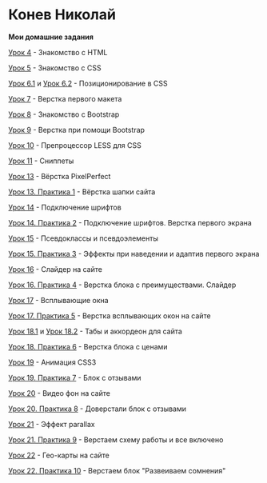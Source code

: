 # Конев Николай
__Мои домашние задания__

[Урок 4](https://prostonickart.github.io/lesson_4/) - Знакомство с HTML

[Урок 5](https://prostonickart.github.io/lesson_5/) - Знакомство с CSS

[Урок 6.1](https://prostonickart.github.io/lesson_6.1/) и [Урок 6.2](https://prostonickart.github.io/lesson_6.2/) - Позиционирование в CSS

[Урок 7](https://prostonickart.github.io/lesson_7/) - Верстка первого макета

[Урок 8](https://prostonickart.github.io/lesson_8/) - Знакомство с Bootstrap

[Урок 9](https://prostonickart.github.io/lesson_9/) - Верстка при помощи Bootstrap

[Урок 10](https://prostonickart.github.io/lesson_10) - Препроцессор LESS для CSS

[Урок 11](https://prostonickart.github.io/lesson_11) - Сниппеты

[Урок 13](https://prostonickart.github.io/lesson_13/) - Вёрстка PixelPerfect

[Урок 13. Практика 1](https://prostonickart.github.io/lesson_13_practice/) - Вёрстка шапки сайта

[Урок 14](https://prostonickart.github.io/lesson_14/) - Подключение шрифтов

[Урок 14. Практика 2](https://prostonickart.github.io/lesson_14_practice/) - Подключение шрифтов. Верстка первого экрана

[Урок 15](https://prostonickart.github.io/lesson_15/) - Псевдоклассы и псевдоэлементы

[Урок 15. Практика 3](https://prostonickart.github.io/lesson_15_practice/) - Эффекты при наведении и адаптив первого экрана

[Урок 16](https://prostonickart.github.io/lesson_16/) - Слайдер на сайте

[Урок 16. Практика 4](https://prostonickart.github.io/lesson_16_practice/) - Верстка блока с преимуществами. Слайдер

[Урок 17](https://prostonickart.github.io/lesson_17/) - Всплывающие окна

[Урок 17. Практика 5](https://prostonickart.github.io/lesson_17_practice/) - Верстка всплывающих окон на сайте

[Урок 18.1](https://prostonickart.github.io/lesson_18.1/) и [Урок 18.2](https://prostonickart.github.io/lesson_18.2/) - Табы и аккордеон для сайта

[Урок 18. Практика 6](https://prostonickart.github.io/lesson_18_practice/) - Верстка блока с ценами

[Урок 19](https://prostonickart.github.io/lesson_19/) - Анимация CSS3 

[Урок 19. Практика 7](https://prostonickart.github.io/lesson_19_practice/) - Блок с отзывами

[Урок 20](https://prostonickart.github.io/lesson_20/) - Видео фон на сайте

[Урок 20. Практика 8](https://prostonickart.github.io/lesson_20_practice/) - Доверстали блок с отзывами

[Урок 21](https://prostonickart.github.io/lesson_21/) - Эффект parallax

[Урок 21. Практика 9](https://prostonickart.github.io/lesson_21_practice/) - Верстаем схему работы и все включено

[Урок 22](https://prostonickart.github.io/lesson_22/) - Гео-карты на сайте

[Урок 22. Практика 10](https://prostonickart.github.io/lesson_22_practice/) - Верстаем блок "Развеиваем сомнения"
